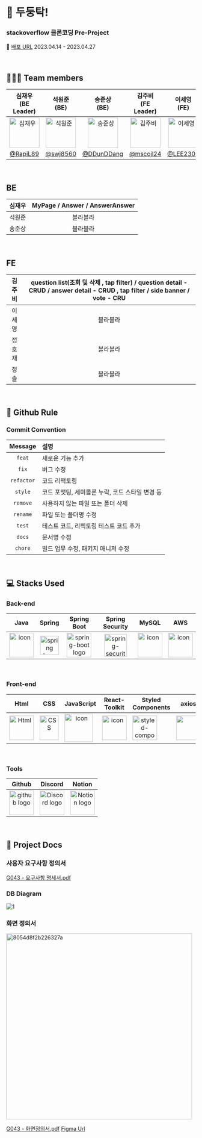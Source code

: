 

# 🥁 두둥탁! 

### stackoverflow 클론코딩 Pre-Project
🔖 [배포 URL](http://ec2-13-125-39-247.ap-northeast-2.compute.amazonaws.com/) 2023.04.14 - 2023.04.27


</br>

## 🧑‍🤝‍🧑 Team members
| 심재우<br>(BE Leader) | 석원준<br>(BE) | 송준상<br>(BE) | 김주비<br>(FE Leader) | 이세영<br>(FE) | 정호재<br>(FE) | 정솔<br>(FE) |
|:--------:| :--------: | :--------: | :--------: | :--------: | :--------: |  :--------: |
| <img src="https://i.imgur.com/2W7hWws.png" alt="심재우" width="80" height="80">| <img src="https://i.imgur.com/VxPdMLO.png" alt="석원준" width="80" height="80"> | <img src="https://i.imgur.com/LniOIND.jpg" alt="송준상" width="80" height="80"> | <img src="https://i.imgur.com/1XuB3kW.png" alt="김주비" width="80" height="80"> | <img src="https://i.imgur.com/Ecsz5WA.png" alt="이세영" width="80" height="80"> | <img src="https://i.imgur.com/PCrM3bM.png" alt="정호재" width="80" height="80"> |<img src="https://i.imgur.com/FHz0HxW.png" alt="정솔" width="80" height="80"> |
|[@RapiL89](https://github.com/RapiL89) | [@swj8560](https://github.com/swj8560) | [@DDunDDang](https://github.com/DDunDDang) | [@mscojl24](https://github.com/mscojl24) | [@LEE2302](https://github.com/LEE2302) | [@JHJFE](https://github.com/JHJFE) | [@lyssoi](https://github.com/lyssoi) |


</br>

## BE

| 심재우 | MyPage / Answer / AnswerAnswer |
|:--------:| :--------: |
| 석원준 | 블라블라 |
| 송준상 | 블라블라 |

</br>

## FE

| 김주비 | question list(조회 및 삭제 , tap filter) / question detail - CRUD / answer detail - CRUD , tap filter / side banner / vote - CRU |
|:--------:| :--------: |
| 이세영 | 블라블라 |
| 정호재 | 블라블라 |
| 정솔 | 블라블라 |

</br>


## 🔗 Github Rule

### Commit Convention

|  Message   | 설명                                                  |
| :--------: | :---------------------------------------------------- |
| `feat` | 새로운 기능 추가 |
| `fix` | 버그 수정 |
| `refactor` | 코드 리팩토링 |
| `style` | 코드 포맷팅, 세미콜론 누락, 코드 스타일 변경 등 |
| `remove` | 사용하지 않는 파일 또는 폴더 삭제 |
| `rename` | 파일 또는 폴더명 수정 |
| `test` | 테스트 코드, 리펙토링 테스트 코드 추가 |
| `docs` | 문서명 수정 |
| `chore` | 빌드 업무 수정, 패키지 매니저 수정 |


</br>

## 💻 Stacks Used
### Back-end
|   Java   |   Spring   |   Spring Boot   |   Spring Security   |   MySQL   |   AWS   |
| :----------------------------------------------------------: | :----------------------------------------------------------: | :----------------------------------------------------------: | :----------------------------------------------------------: | :----------------------------------------------------------: | :----------------------------------------------------------: |
| <div style="display: flex; align-items: flex-start;"><img src="https://techstack-generator.vercel.app/java-icon.svg" alt="icon" width="65" height="65" /></div> | <img alt="spring logo" src="https://www.vectorlogo.zone/logos/springio/springio-icon.svg" height="50" width="50" > | <img alt="spring-boot logo" src="https://t1.daumcdn.net/cfile/tistory/27034D4F58E660F616" width="65" height="65" > |  <img alt="spring-security logo" width="60px" src="https://camo.githubusercontent.com/923e99a57f8a456fdade5f65b35ada254be277612ddc991afb702d8dfd880d4f/68747470733a2f2f63646e2e73696d706c6569636f6e732e6f72672f737072696e677365637572697479" width="85" height=auto > | <div style="display: flex; align-items: flex-start;"><img src="https://techstack-generator.vercel.app/mysql-icon.svg" alt="icon" width="65" height="65" /></div> | <div style="display: flex; align-items: flex-start;"><img src="https://techstack-generator.vercel.app/aws-icon.svg" alt="icon" width="65" height="65" /></div> |

</br>

### Front-end
|     Html     |     CSS     |     JavaScript     |     React-Toolkit     |     Styled<br>Components     |     axios     |      esLint     |     Figma     |     React<br>Router     |
| :----------------------------------------------------------: | :----------------------------------------------------------: | :----------------------------------------------------------: | :----------------------------------------------------------: | :----------------------------------------------------------: | :----------------------------------------------------------: | :----------------------------------------------------------: | :----------------------------------------------------------: | :----------------------------------------------------------: |
| <img alt="Html" src ="https://upload.wikimedia.org/wikipedia/commons/thumb/6/61/HTML5_logo_and_wordmark.svg/440px-HTML5_logo_and_wordmark.svg.png" width="65" height="65" /> | <div style="display: flex; align-items: flex-start;"><img src="https://user-images.githubusercontent.com/111227745/210204643-4c3d065c-59ec-481d-ac13-cea795730835.png" alt="CSS" width="50" height="65" /></div> | <div style="display: flex; align-items: flex-start;"><img src="https://techstack-generator.vercel.app/js-icon.svg" alt="icon" width="75" height="75" /></div> | <div style="display: flex; align-items: flex-start;"><img src="https://techstack-generator.vercel.app/react-icon.svg" alt="icon" width="65" height="65" /></div> | <div style="display: flex; align-items: flex-start;"><img src="https://styled-components.com/logo.png" alt="styled-components icon" width="65" height="65" /></div> | <div style="display: flex; align-items: flex-start;"><img src="https://axios-http.com/assets/logo.svg" width="65" height="65"/></div> | <div style="display: flex; align-items: flex-start;"><img src="https://user-images.githubusercontent.com/81786662/210204062-cb572e61-2027-4a9b-a52c-0eac83bcf703.jpeg" width="100" height="65"/></div> | <div style="display: flex; align-items: flex-start;"><img src="https://www.vectorlogo.zone/logos/figma/figma-icon.svg" width="100" height="65"/></div> | <div style="display: flex; align-items: flex-start;"><img src="https://reactrouter.com/_brand/react-router-stacked-color.svg" width="100" height="65"/></div> |

</br>

### Tools
| Github | Discord | Notion | 
| :--------: | :--------: | :------: |
| <img alt="github logo" src="https://techstack-generator.vercel.app/github-icon.svg" width="65" height="65"> | <img alt="Discord logo" src="https://assets-global.website-files.com/6257adef93867e50d84d30e2/62595384e89d1d54d704ece7_3437c10597c1526c3dbd98c737c2bcae.svg" height="65" width="65"> | <img alt="Notion logo" src="https://www.notion.so/cdn-cgi/image/format=auto,width=640,quality=100/front-static/shared/icons/notion-app-icon-3d.png" height="65" width="65"> |

</br>

## 🔖 Project Docs

### 사용자 요구사항 정의서
[G043 - 요구사항 명세서.pdf](https://github.com/codestates-seb/seb43_pre_032/files/11341763/G043.-.2F.2F.-.pdf)

### DB Diagram
![1](https://user-images.githubusercontent.com/119921683/234817303-f3ad427e-1033-45c8-b305-e384ea4b07b7.png)

### 화면 정의서

<img width="494" alt="8054d8f2b226327a" src="https://user-images.githubusercontent.com/119921683/234822684-2447d8f6-747f-4e86-990b-26fab208cddc.png">

[G043 - 화면정의서.pdf](https://github.com/codestates-seb/seb43_pre_032/files/11341899/G043.-.2F.2F.-.pdf)
[Figma Url](http://figma.com/file/6Rpo1TChF74rUwzyAEfxDQ/Stackoverflow-wireframe?node-id=0-1&t=1TEbmcQJrwdnn1hJ-0)


</br>

                                        
                                        
